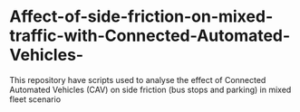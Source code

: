 # Affect-of-side-friction-on-mixed-traffic-with-Connected-Automated-Vehicles-
This repository have scripts used to analyse the effect of Connected Automated Vehicles (CAV) on side friction (bus stops and parking) in mixed fleet scenario
